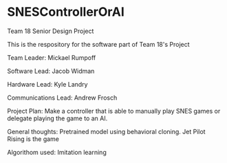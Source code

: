 # SNESControllerOrAI
Team 18 Senior Design Project

 This is the respository for the software part of Team 18's Project
 
   Team Leader: Mickael Rumpoff
  
   Software Lead: Jacob Widman
  
   Hardware Lead: Kyle Landry
  
   Communications Lead: Andrew Frosch
   
   Project Plan: Make a controller that is able to manually play SNES games or delegate playing the game to an AI.
   
   General thoughts: 
      Pretrained model using behavioral cloning. Jet Pilot Rising is the game 
     
   Algorithom used: Imitation learning

